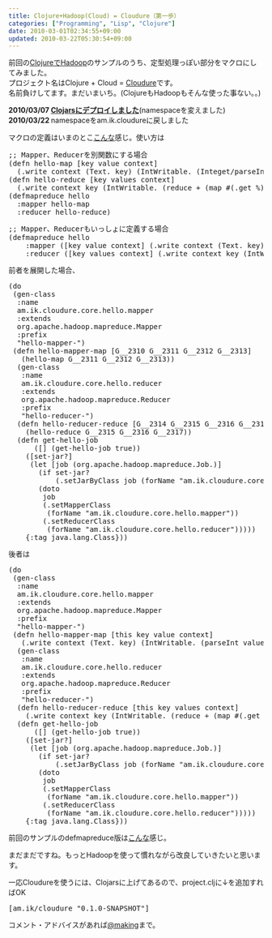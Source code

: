 ```yaml
---
title: Clojure+Hadoop(Cloud) = Cloudure（第一歩）
categories: ["Programming", "Lisp", "Clojure"]
date: 2010-03-01T02:34:55+09:00
updated: 2010-03-22T05:30:54+09:00
---
```


<p>前回の<a href="http://blog.ik.am/entry/view/id/19">ClojureでHadoop</a>のサンプルのうち、定型処理っぽい部分をマクロにしてみました。<br/>
プロジェクト名はClojure + Cloud = <a href="http://github.com/making/cloudure">Cloudure</a>です。<br/>
名前負けしてます。まだいまいち。(ClojureもHadoopもそんな使った事ない。。)</p>

<p>
<strong>2010/03/07 <a href="http://clojars.org/am.ik/cloudure">Clojarsにデプロイしました</a></strong>(namespaceを変えました)<br />
<strong>2010/03/22 </strong>namespaceをam.ik.cloudureに戻しました
</p>

<p>マクロの定義はいまのとこ<a href="http://github.com/making/cloudure/blob/master/src/org/clojars/making/cloudure/core.clj">こんな</a>感じ。使い方は</p>
<pre class="prettyprint">
;; Mapper、Reducerを別関数にする場合
(defn hello-map [key value context]
  (.write context (Text. key) (IntWritable. (Integet/parseInt value))))
(defn hello-reduce [key values context]
  (.write context key (IntWritable. (reduce + (map #(.get %) values)))))
(defmapreduce hello
  :mapper hello-map
  :reducer hello-reduce)
</pre>
<pre class="prettyprint">
;; Mapper、Reducerもいっしょに定義する場合
(defmapreduce hello
    :mapper ([key value context] (.write context (Text. key) (IntWritable. (Integet/parseInt value))))
    :reducer ([key values context] (.write context key (IntWritable. (reduce + (map #(.get %) values))))))
</pre>
<p>
前者を展開した場合、
</p>
<pre class="prettyprint">
(do
 (gen-class
  :name
  am.ik.cloudure.core.hello.mapper
  :extends
  org.apache.hadoop.mapreduce.Mapper
  :prefix
  "hello-mapper-")
 (defn hello-mapper-map [G__2310 G__2311 G__2312 G__2313]
   (hello-map G__2311 G__2312 G__2313))
  (gen-class
   :name
   am.ik.cloudure.core.hello.reducer
   :extends
   org.apache.hadoop.mapreduce.Reducer
   :prefix
   "hello-reducer-")
  (defn hello-reducer-reduce [G__2314 G__2315 G__2316 G__2317]
    (hello-reduce G__2315 G__2316 G__2317))
  (defn get-hello-job
      ([] (get-hello-job true))
    ([set-jar?]
     (let [job (org.apache.hadoop.mapreduce.Job.)]
       (if set-jar?
           (.setJarByClass job (forName "am.ik.cloudure.core")))
       (doto
        job
        (.setMapperClass
         (forName "am.ik.cloudure.core.hello.mapper"))
        (.setReducerClass
         (forName "am.ik.cloudure.core.hello.reducer")))))
    {:tag java.lang.Class}))
</pre>
<p>後者は</p>
<pre class="prettyprint">
(do
 (gen-class
  :name
  am.ik.cloudure.core.hello.mapper
  :extends
  org.apache.hadoop.mapreduce.Mapper
  :prefix
  "hello-mapper-")
 (defn hello-mapper-map [this key value context]
   (.write context (Text. key) (IntWritable. (parseInt value))))
  (gen-class
   :name
   am.ik.cloudure.core.hello.reducer
   :extends
   org.apache.hadoop.mapreduce.Reducer
   :prefix
   "hello-reducer-")
  (defn hello-reducer-reduce [this key values context]
    (.write context key (IntWritable. (reduce + (map #(.get %) values)))))
  (defn get-hello-job
      ([] (get-hello-job true))
    ([set-jar?]
     (let [job (org.apache.hadoop.mapreduce.Job.)]
       (if set-jar?
           (.setJarByClass job (forName "am.ik.cloudure.core")))
       (doto
        job
        (.setMapperClass
         (forName "am.ik.cloudure.core.hello.mapper"))
        (.setReducerClass
         (forName "am.ik.cloudure.core.hello.reducer")))))
    {:tag java.lang.Class}))
</pre>
<p>前回のサンプルのdefmapreduce版は<a href="http://github.com/making/cloudure/blob/master/examples/max-temperature/src/max_temperature.clj">こんな</a>感じ。</p>
<p>
まだまだですね。もっとHadoopを使って慣れながら改良していきたいと思います。
</p>
<p>一応Cloudureを使うには、Clojarsに上げてあるので、project.cljに↓を追加すればOK</p>
<pre class="prettyprint">[am.ik/cloudure "0.1.0-SNAPSHOT"]</pre>
<p>コメント・アドバイスがあれば<a href="http://twitter.com/making">@making</a>まで。</p>
